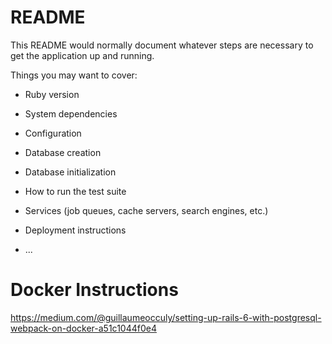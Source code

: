 # README

This README would normally document whatever steps are necessary to get the
application up and running.

Things you may want to cover:

* Ruby version

* System dependencies

* Configuration

* Database creation

* Database initialization

* How to run the test suite

* Services (job queues, cache servers, search engines, etc.)

* Deployment instructions

* ...

# Docker Instructions

https://medium.com/@guillaumeocculy/setting-up-rails-6-with-postgresql-webpack-on-docker-a51c1044f0e4
